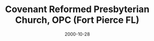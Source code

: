 ---
date: &id001 2000-10-28
end_date: null
location:
  address: 5150 Oleander Avenue
  city: Fort Pierce
  state: FL
minister:
- end: null
  name: Robert Berry
  start: 2000-01-01
  type: Pastor
ministers:
- Robert Berry
name: Covenant Reformed Presbyterian Church, OPC
names:
- end: null
  name: Covenant Reformed Presbyterian Church, OPC
  start: 2000-10-28
origination_date: *id001
raw_data: "FLORIDA\nFort Pierce\n\nCovenant Reformed Presbyterian Church, OPC  (October\
  \ 28, 2000\u2013 )\n5150 Oleander Avenue\nPastor: Robert Berry, 2000\u2013"
received_from: null
states:
- FL
status:
  active: true
  end_date: null
  reason: null
  received_from: null
  withdrawal_to: null
title: Covenant Reformed Presbyterian Church, OPC (Fort Pierce FL)
year_established:
- 2000

---